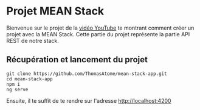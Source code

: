 # Projet MEAN Stack

Bienvenue sur le projet de la [vidéo YouTube](https://youtu.be/3kNSOSKsZLU) te montrant comment créer un projet avec la MEAN Stack.
Cette partie du projet représente la partie API REST de notre stack.

## Récupération et lancement du projet

```
git clone https://github.com/ThomasAtome/mean-stack-app.git
cd mean-stack-app
npm i
ng serve
```

Ensuite, il te suffit de te rendre sur l'adresse [http://localhost:4200](http://localhost:4200)
